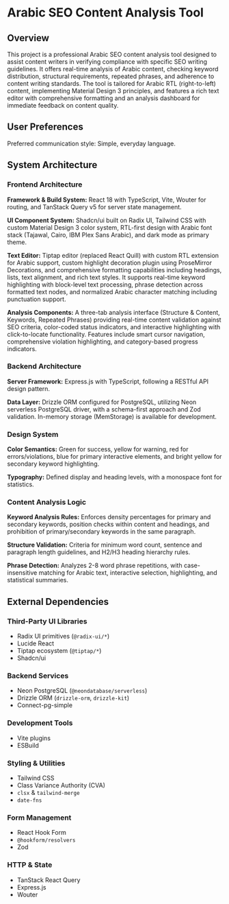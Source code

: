 # Arabic SEO Content Analysis Tool

## Overview

This project is a professional Arabic SEO content analysis tool designed to assist content writers in verifying compliance with specific SEO writing guidelines. It offers real-time analysis of Arabic content, checking keyword distribution, structural requirements, repeated phrases, and adherence to content writing standards. The tool is tailored for Arabic RTL (right-to-left) content, implementing Material Design 3 principles, and features a rich text editor with comprehensive formatting and an analysis dashboard for immediate feedback on content quality.

## User Preferences

Preferred communication style: Simple, everyday language.

## System Architecture

### Frontend Architecture

**Framework & Build System:** React 18 with TypeScript, Vite, Wouter for routing, and TanStack Query v5 for server state management.

**UI Component System:** Shadcn/ui built on Radix UI, Tailwind CSS with custom Material Design 3 color system, RTL-first design with Arabic font stack (Tajawal, Cairo, IBM Plex Sans Arabic), and dark mode as primary theme.

**Text Editor:** Tiptap editor (replaced React Quill) with custom RTL extension for Arabic support, custom highlight decoration plugin using ProseMirror Decorations, and comprehensive formatting capabilities including headings, lists, text alignment, and rich text styles. It supports real-time keyword highlighting with block-level text processing, phrase detection across formatted text nodes, and normalized Arabic character matching including punctuation support.

**Analysis Components:** A three-tab analysis interface (Structure & Content, Keywords, Repeated Phrases) providing real-time content validation against SEO criteria, color-coded status indicators, and interactive highlighting with click-to-locate functionality. Features include smart cursor navigation, comprehensive violation highlighting, and category-based progress indicators.

### Backend Architecture

**Server Framework:** Express.js with TypeScript, following a RESTful API design pattern.

**Data Layer:** Drizzle ORM configured for PostgreSQL, utilizing Neon serverless PostgreSQL driver, with a schema-first approach and Zod validation. In-memory storage (MemStorage) is available for development.

### Design System

**Color Semantics:** Green for success, yellow for warning, red for errors/violations, blue for primary interactive elements, and bright yellow for secondary keyword highlighting.

**Typography:** Defined display and heading levels, with a monospace font for statistics.

### Content Analysis Logic

**Keyword Analysis Rules:** Enforces density percentages for primary and secondary keywords, position checks within content and headings, and prohibition of primary/secondary keywords in the same paragraph.

**Structure Validation:** Criteria for minimum word count, sentence and paragraph length guidelines, and H2/H3 heading hierarchy rules.

**Phrase Detection:** Analyzes 2-8 word phrase repetitions, with case-insensitive matching for Arabic text, interactive selection, highlighting, and statistical summaries.

## External Dependencies

### Third-Party UI Libraries
- Radix UI primitives (`@radix-ui/*`)
- Lucide React
- Tiptap ecosystem (`@tiptap/*`)
- Shadcn/ui

### Backend Services
- Neon PostgreSQL (`@neondatabase/serverless`)
- Drizzle ORM (`drizzle-orm`, `drizzle-kit`)
- Connect-pg-simple

### Development Tools
- Vite plugins
- ESBuild

### Styling & Utilities
- Tailwind CSS
- Class Variance Authority (CVA)
- `clsx` & `tailwind-merge`
- `date-fns`

### Form Management
- React Hook Form
- `@hookform/resolvers`
- Zod

### HTTP & State
- TanStack React Query
- Express.js
- Wouter